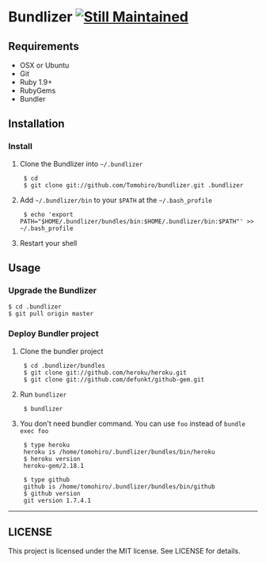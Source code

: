 Bundlizer [![Still Maintained](http://stillmaintained.com/Tomohiro/bundlizer.png)](http://stillmaintained.com/Tomohiro/bundlizer)
================================================================================


Requirements
--------------------------------------------------------------------------------

- OSX or Ubuntu
- Git
- Ruby 1.9+
- RubyGems
- Bundler



Installation
--------------------------------------------------------------------------------

### Install

1. Clone the Bundlizer into `~/.bundlizer`

        $ cd
        $ git clone git://github.com/Tomohiro/bundlizer.git .bundlizer

2. Add `~/.bundlizer/bin` to your `$PATH` at the `~/.bash_profile`

        $ echo 'export PATH="$HOME/.bundlizer/bundles/bin:$HOME/.bundlizer/bin:$PATH"' >> ~/.bash_profile

3. Restart your shell



Usage
--------------------------------------------------------------------------------

### Upgrade the Bundlizer

    $ cd .bundlizer
    $ git pull origin master


### Deploy Bundler project

1. Clone the bundler project

        $ cd .bundlizer/bundles
        $ git clone git://github.com/heroku/heroku.git
        $ git clone git://github.com/defunkt/github-gem.git

2. Run `bundlizer`

        $ bundlizer

3. You don't need bundler command. You can use `foo` instead of `bundle exec foo`

        $ type heroku
        heroku is /home/tomohiro/.bundlizer/bundles/bin/heroku
        $ heroku version
        heroku-gem/2.18.1

        $ type github
        github is /home/tomohiro/.bundlizer/bundles/bin/github
        $ github version
        git version 1.7.4.1



---

LICENSE
--------------------------------------------------------------------------------

This project is licensed under the MIT license.
See LICENSE for details.
